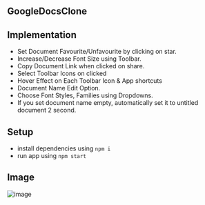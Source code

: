 
## GoogleDocsClone

## Implementation

- Set Document Favourite/Unfavourite by clicking on star.
- Increase/Decrease Font Size using Toolbar.
- Copy Document Link when clicked on share.
- Select Toolbar Icons on clicked
- Hover Effect on Each Toolbar Icon & App shortcuts
- Document Name Edit Option.
- Choose Font Styles, Families using Dropdowns.
- If you set document name empty, automatically set it to untitled document 2 second.


## Setup

- install dependencies using `npm i`
- run app using `npm start`

## Image

![image](https://github.com/anshika42/GooglrDocsClone/assets/90893402/ee30c310-bd4b-4cef-a2e6-edcfa00fe25f)


